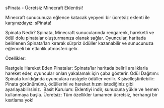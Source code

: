 sPinata - Ücretsiz Minecraft Eklentisi!​

Minecraft sunucunuza eğlence katacak yepyeni bir ücretsiz eklenti ile karşınızdayız: sPinata!


Spinata Nedir?
Spinata, Minecraft sunucularında rengarenk, hareketli ve ödül dolu pinatalar oluşturmanıza olanak sağlar. Oyuncular, haritada belirlenen Spinata'ları kırarak sürpriz ödüller kazanabilir ve sunucunuza eğlenceli bir etkinlik atmosferi gelir.


Özellikler:​

Rastgele Hareket Eden Pinatalar: Spinata’lar haritada belirli aralıklarla hareket eder, oyuncular onları yakalamak için çaba gösterir.
Ödül Dağıtımı: Spinata kırıldığında oyunculara rastgele ödüller verilir.
Kişiselleştirilebilir: Pinata görünümünü, ödüllerini ve hareket hızını istediğiniz gibi ayarlayabilirsiniz.
️ Basit Kurulum: Eklentiyi indir, sunucuna yükle ve hemen kullanmaya başla.
Ücretsiz: Tüm özellikler tamamen ücretsiz, herhangi bir kısıtlama yok!
